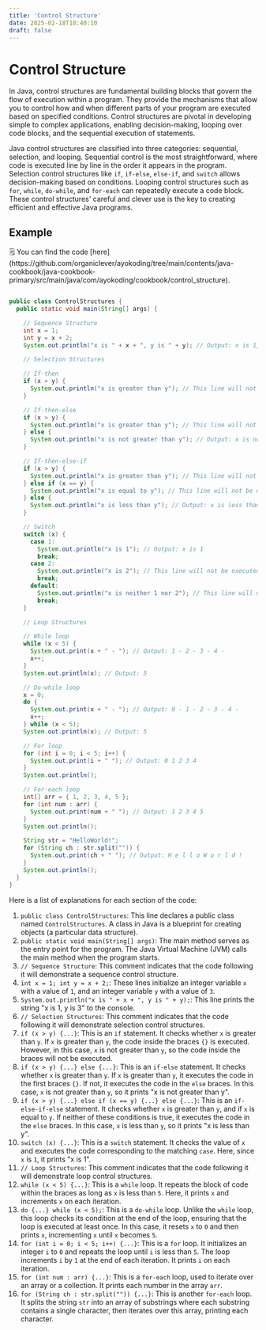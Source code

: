 ```yaml
---
title: 'Control Structure'
date: 2025-02-18T18:40:10
draft: false
---
```


# Control Structure

In Java, control structures are fundamental building blocks that govern the flow of execution within a program. They provide the mechanisms that allow you to control how and when different parts of your program are executed based on specified conditions. Control structures are pivotal in developing simple to complex applications, enabling decision-making, looping over code blocks, and the sequential execution of statements.

Java control structures are classified into three categories: sequential, selection, and looping. Sequential control is the most straightforward, where code is executed line by line in the order it appears in the program. Selection control structures like `if`, `if-else`, `else-if`, and `switch` allows decision-making based on conditions. Looping control structures such as `for`, `while`, `do-while`, and `for-each` can repeatedly execute a code block. These control structures' careful and clever use is the key to creating efficient and effective Java programs.

## Example

<aside>
🗒️ You can find the code [here](https://github.com/organiclever/ayokoding/tree/main/contents/java-cookbook/java-cookbook-primary/src/main/java/com/ayokoding/cookbook/control_structure).

</aside>

```java

public class ControlStructures {
  public static void main(String[] args) {

    // Sequence Structure
    int x = 1;
    int y = x + 2;
    System.out.println("x is " + x + ", y is " + y); // Output: x is 1, y is 3

    // Selection Structures

    // If-then
    if (x > y) {
      System.out.println("x is greater than y"); // This line will not be executed
    }

    // If-then-else
    if (x > y) {
      System.out.println("x is greater than y"); // This line will not be executed
    } else {
      System.out.println("x is not greater than y"); // Output: x is not greater than y
    }

    // If-then-else-if
    if (x > y) {
      System.out.println("x is greater than y"); // This line will not be executed
    } else if (x == y) {
      System.out.println("x is equal to y"); // This line will not be executed
    } else {
      System.out.println("x is less than y"); // Output: x is less than y
    }

    // Switch
    switch (x) {
      case 1:
        System.out.println("x is 1"); // Output: x is 1
        break;
      case 2:
        System.out.println("x is 2"); // This line will not be executed
        break;
      default:
        System.out.println("x is neither 1 nor 2"); // This line will not be executed
        break;
    }

    // Loop Structures

    // While loop
    while (x < 5) {
      System.out.print(x + " - "); // Output: 1 - 2 - 3 - 4 -
      x++;
    }
    System.out.println(x); // Output: 5

    // Do-while loop
    x = 0;
    do {
      System.out.print(x + " - "); // Output: 0 - 1 - 2 - 3 - 4 -
      x++;
    } while (x < 5);
    System.out.println(x); // Output: 5

    // For loop
    for (int i = 0; i < 5; i++) {
      System.out.print(i + " "); // Output: 0 1 2 3 4
    }
    System.out.println();

    // For-each loop
    int[] arr = { 1, 2, 3, 4, 5 };
    for (int num : arr) {
      System.out.print(num + " "); // Output: 1 2 3 4 5
    }
    System.out.println();

    String str = "HelloWorld!";
    for (String ch : str.split("")) {
      System.out.print(ch + " "); // Output: H e l l o W o r l d !
    }
    System.out.println();
  }
}
```

Here is a list of explanations for each section of the code:

1. `public class ControlStructures`: This line declares a public class named `ControlStructures`. A class in Java is a blueprint for creating objects (a particular data structure).
2. `public static void main(String[] args)`: The main method serves as the entry point for the program. The Java Virtual Machine (JVM) calls the main method when the program starts.
3. `// Sequence Structure`: This comment indicates that the code following it will demonstrate a sequence control structure.
4. `int x = 1; int y = x + 2;`: These lines initialize an integer variable `x` with a value of `1`, and an integer variable `y` with a value of `3`.
5. `System.out.println("x is " + x + ", y is " + y);`: This line prints the string "x is 1, y is 3" to the console.
6. `// Selection Structures`: This comment indicates that the code following it will demonstrate selection control structures.
7. `if (x > y) {...}`: This is an `if` statement. It checks whether `x` is greater than `y`. If `x` is greater than `y`, the code inside the braces `{}` is executed. However, in this case, `x` is not greater than `y`, so the code inside the braces will not be executed.
8. `if (x > y) {...} else {...}`: This is an `if-else` statement. It checks whether `x` is greater than `y`. If `x` is greater than `y`, it executes the code in the first braces `{}`. If not, it executes the code in the `else` braces. In this case, `x` is not greater than `y`, so it prints "x is not greater than y".
9. `if (x > y) {...} else if (x == y) {...} else {...}`: This is an `if-else-if-else` statement. It checks whether `x` is greater than `y`, and if `x` is equal to `y`. If neither of these conditions is true, it executes the code in the `else` braces. In this case, `x` is less than `y`, so it prints "x is less than y".
10. `switch (x) {...}`: This is a `switch` statement. It checks the value of `x` and executes the code corresponding to the matching `case`. Here, since `x` is `1`, it prints "x is 1".
11. `// Loop Structures`: This comment indicates that the code following it will demonstrate loop control structures.
12. `while (x < 5) {...}`: This is a `while` loop. It repeats the block of code within the braces as long as `x` is less than `5`. Here, it prints `x` and increments `x` on each iteration.
13. `do {...} while (x < 5);`: This is a `do-while` loop. Unlike the `while` loop, this loop checks its condition at the end of the loop, ensuring that the loop is executed at least once. In this case, it resets `x` to `0` and then prints `x`, incrementing `x` until `x` becomes `5`.
14. `for (int i = 0; i < 5; i++) {...}`: This is a `for` loop. It initializes an integer `i` to `0` and repeats the loop until `i` is less than `5`. The loop increments `i` by `1` at the end of each iteration. It prints `i` on each iteration.
15. `for (int num : arr) {...}`: This is a `for-each` loop, used to iterate over an array or a collection. It prints each number in the array `arr`.
16. `for (String ch : str.split("")) {...}`: This is another `for-each` loop. It splits the string `str` into an array of substrings where each substring contains a single character, then iterates over this array, printing each character.
